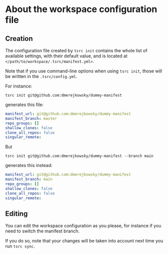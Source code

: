 # About the workspace configuration file

## Creation

The configuration file created by `tsrc init` contains the whole list
of available settings, with their default value, and is
located at `</path/to/workspace/.tsrc/manifest.yml>`.

Note that if you use command-line options when using `tsrc init`, those
will be written in the `.tsrc/config.yml`.

For instance:

```
tsrc init git@github.com:dmerejkowsky/dummy-manifest
```

generates this file:

```yaml
manifest_url: git@github.com:dmerejkowsky/dummy-manifest
manifest_branch: master
repo_groups: []
shallow_clones: false
clone_all_repos: false
singular_remote:
```

But

```
tsrc init git@github.com:dmerejkowsky/dummy-manifest --branch main
```

generates this instead:


```yaml
manifest_url: git@github.com:dmerejkowsky/dummy-manifest
manifest_branch: main
repo_groups: []
shallow_clones: false
clone_all_repos: false
singular_remote:
```

## Editing

You can edit the workspace configuration as you please, for instance
if you need to switch the manifest branch.

If you do so, note that your changes will be taken into account
next time you run `tsrc sync`.
